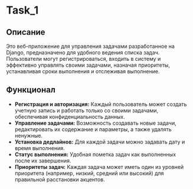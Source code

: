 # Task_1

## Описание
Это веб-приложение для управления задачами разработанное на Django, предназначено для удобного ведения списка задач. Пользователи могут регистрироваться, входить в систему и эффективно управлять своими задачами, назначая приоритеты, устанавливая сроки выполнения и отслеживая выполнение.

## Функционал
- **Регистрация и авторизация:** Каждый пользователь может создать учетную запись и работать только со своими задачами, обеспечивая конфиденциальность данных.
- **Управление задачами:** Возможность создавать новые задачи, редактировать их содержание и параметры, а также удалять ненужные.
- **Установка дедлайнов:** Для каждой задачи можно задавать дату и время выполнения.
- **Статус выполнения:** Удобная пометка задач как выполненных после их завершения.
- **Приоритеты задач:** Каждая задача может иметь один из уровней приоритета (например, низкий, средний или высокий) для правильной расстановки акцентов.
